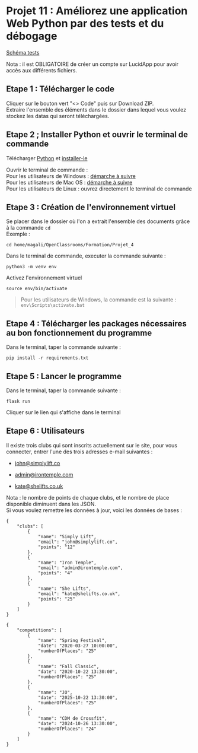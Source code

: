 # Projet 11 : Améliorez une application Web Python par des tests et du débogage

[Schéma tests](https://lucid.app/lucidspark/36ed9325-f267-4986-a95a-eca7be2086e0/edit?viewport_loc=-951%2C2174%2C5754%2C2703%2C0_0&invitationId=inv_b9491f15-a409-45ab-9b92-694c9e19d640)
  

Nota : il est OBLIGATOIRE de créer un compte sur LucidApp pour avoir accès aux différents fichiers.  
  


## Etape 1 : Télécharger le code

Cliquer sur le bouton vert "<> Code" puis sur Download ZIP.  
Extraire l'ensemble des éléments dans le dossier dans lequel vous voulez stockez les datas qui seront téléchargées.  


## Etape 2 ; Installer Python et ouvrir le terminal de commande

Télécharger [Python](https://www.python.org/downloads/) et [installer-le](https://fr.wikihow.com/installer-Python)  

Ouvrir le terminal de commande :  
Pour les utilisateurs de Windows : [démarche à suivre ](https://support.kaspersky.com/fr/common/windows/14637#block0)  
Pour les utilisateurs de Mac OS : [démarche à suivre ](https://support.apple.com/fr-fr/guide/terminal/apd5265185d-f365-44cb-8b09-71a064a42125/mac)  
Pour les utilisateurs de Linux : ouvrez directement le terminal de commande   


## Etape 3 : Création de l'environnement virtuel

Se placer dans le dossier où l'on a extrait l'ensemble des documents grâce à la commande ``cd``  
Exemple :
```
cd home/magali/OpenClassrooms/Formation/Projet_4
```


Dans le terminal de commande, executer la commande suivante :
```
python3 -m venv env
```


Activez l'environnement virtuel
```
source env/bin/activate
```
> Pour les utilisateurs de Windows, la commande est la suivante : 
> ``` env\Scripts\activate.bat ```

## Etape 4 : Télécharger les packages nécessaires au bon fonctionnement du programme

Dans le terminal, taper la commande suivante :
```
pip install -r requirements.txt
```

## Etape 5 : Lancer le programme

Dans le terminal, taper la commande suivante : 

```
flask run
```

Cliquer sur le lien qui s'affiche dans le terminal

## Etape 6 : Utilisateurs

Il existe trois clubs qui sont inscrits actuellement sur le site, pour vous connecter, entrer l'une des trois adresses e-mail suivantes :  

- john@simplylift.co

- admin@irontemple.com

- kate@shelifts.co.uk


Nota : le nombre de points de chaque clubs, et le nombre de place disponible diminuent dans les JSON.  
Si vous voulez remettre les données à jour, voici les données de bases :  

```
{
    "clubs": [
        {
            "name": "Simply Lift",
            "email": "john@simplylift.co",
            "points": "12"
        },
        {
            "name": "Iron Temple",
            "email": "admin@irontemple.com",
            "points": "4"
        },
        {
            "name": "She Lifts",
            "email": "kate@shelifts.co.uk",
            "points": "25"
        }
    ]
}
```  

```
{
    "competitions": [
        {
            "name": "Spring Festival",
            "date": "2020-03-27 10:00:00",
            "numberOfPlaces": "25"
        },
        {
            "name": "Fall Classic",
            "date": "2020-10-22 13:30:00",
            "numberOfPlaces": "25"
        },
        {
            "name": "JO",
            "date": "2025-10-22 13:30:00",
            "numberOfPlaces": "25"
        },
        {
            "name": "CDM de Crossfit",
            "date": "2024-10-26 13:30:00",
            "numberOfPlaces": "24"
        }
    ]
}
```